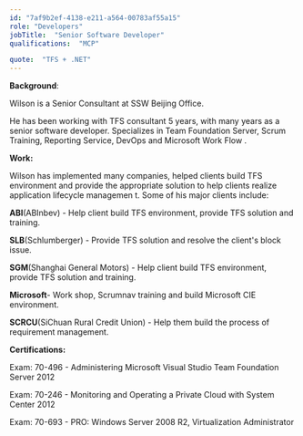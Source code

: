 ```yaml
---
id: "7af9b2ef-4138-e211-a564-00783af55a15"
role: "Developers"
jobTitle:  "Senior Software Developer"
qualifications:  "MCP"

quote:  "TFS + .NET"
---
```


**Background**:

Wilson is a Senior Consultant at SSW Beijing Office.

He has been working with TFS consultant 5 years, with many years as a senior software developer. Specializes in Team Foundation Server, Scrum Training, Reporting Service, DevOps and Microsoft Work Flow .

**Work:**

 Wilson has implemented many companies, helped clients build TFS environment and provide the appropriate solution to help clients realize application lifecycle managemen t. Some of his major clients include:

 **ABI**(ABInbev) - Help client build TFS environment, provide TFS solution and training.

 **SLB**(Schlumberger) - Provide TFS solution and resolve the client's block issue.

 **SGM**(Shanghai General Motors) - Help client build TFS environment, provide TFS solution and training.

 **Microsoft**- Work shop, Scrumnav training and build Microsoft CIE environment.

 **SCRCU**(SiChuan Rural Credit Union) - Help them build the process of requirement management.

**Certifications:**

 Exam: 70-496 - Administering Microsoft Visual Studio Team Foundation Server 2012

Exam: 70-246 - Monitoring and Operating a Private Cloud with System Center 2012

Exam: 70-693 - PRO: Windows Server 2008 R2, Virtualization Administrator
